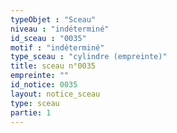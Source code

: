 ```yaml
---
typeObjet : "Sceau"
niveau : "indéterminé"
id_sceau : "0035"
motif : "indéterminé"
type_sceau : "cylindre (empreinte)"
title: sceau n°0035
empreinte: ""
id_notice: 0035
layout: notice_sceau
type: sceau
partie: 1
---
```

